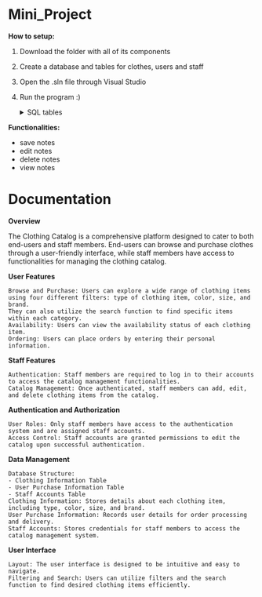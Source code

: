 # Mini_Project

**How to setup:**
1. Download the folder with all of its components
2. Create a database and tables for clothes, users and staff
3. Open the .sln file through Visual Studio
4. Run the program :)

	<details>
		<summary>SQL tables</summary>
	  CREATE TABLE clothes (
		clothes_id INT IDENTITY(1,1) PRIMARY KEY,
		clothingItem VARCHAR (50),
		color VARCHAR (50),
		size VARCHAR (10),
		brand VARCHAR (50),
		available VARCHAR (10)
	);
	
	CREATE TABLE user_info (
		userID INT IDENTITY(1,1) PRIMARY KEY,
		FirstName VARCHAR (50),
		LastName VARCHAR (50),
		email VARCHAR (50),
		address VARCHAR (50),
		arrivalTime DATE,
		clothes_id INT,
		FOREIGN KEY (clothes_id) REFERENCES clothes(clothes_id)
	);
	
	CREATE TABLE staff_info (
		username VARCHAR (50),
		password VARCHAR (50)
	);
	</details>

**Functionalities:**
  - save notes
  - edit notes
  - delete notes
  - view notes

# Documentation

**Overview**

The Clothing Catalog is a comprehensive platform designed to cater to both end-users and staff members. End-users can browse and purchase clothes through a user-friendly interface, while staff members have access to functionalities for managing the clothing catalog.

**User Features**

    Browse and Purchase: Users can explore a wide range of clothing items using four different filters: type of clothing item, color, size, and brand.
    They can also utilize the search function to find specific items within each category.
    Availability: Users can view the availability status of each clothing item.
    Ordering: Users can place orders by entering their personal information.

**Staff Features**

    Authentication: Staff members are required to log in to their accounts to access the catalog management functionalities.
    Catalog Management: Once authenticated, staff members can add, edit, and delete clothing items from the catalog.

**Authentication and Authorization**

    User Roles: Only staff members have access to the authentication system and are assigned staff accounts.
    Access Control: Staff accounts are granted permissions to edit the catalog upon successful authentication.

**Data Management**

    Database Structure:
    - Clothing Information Table
    - User Purchase Information Table
    - Staff Accounts Table
    Clothing Information: Stores details about each clothing item, including type, color, size, and brand.
    User Purchase Information: Records user details for order processing and delivery.
    Staff Accounts: Stores credentials for staff members to access the catalog management system.

**User Interface**

    Layout: The user interface is designed to be intuitive and easy to navigate.
    Filtering and Search: Users can utilize filters and the search function to find desired clothing items efficiently.
